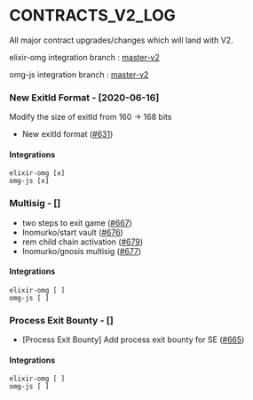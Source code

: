 # CONTRACTS_V2_LOG

All major contract upgrades/changes which will land with V2.

elixir-omg integration branch : [master-v2](https://github.com/omgnetwork/elixir-omg/tree/master-v2)

omg-js integration branch : [master-v2](https://github.com/omgnetwork/omg-js/tree/master-v2)

### New ExitId Format - [2020-06-16]
Modify the size of exitId from 160 -> 168 bits 
- New exitId format ([#631](https://github.com/omgnetwork/plasma-contracts/pull/631))

#### Integrations 
```
elixir-omg [x]
omg-js [x]
```


### Multisig - []
 
- two steps to exit game ([#667](https://github.com/omgnetwork/plasma-contracts/pull/667))
- Inomurko/start vault ([#676](https://github.com/omgnetwork/plasma-contracts/pull/676))
- rem child chain activation ([#679](https://github.com/omgnetwork/plasma-contracts/pull/679))
- Inomurko/gnosis multisig ([#677](https://github.com/omgnetwork/plasma-contracts/pull/677))

#### Integrations 
```
elixir-omg [ ]
omg-js [ ]
```


### Process Exit Bounty - []
 
- [Process Exit Bounty] Add process exit bounty for SE ([#665](https://github.com/omgnetwork/plasma-contracts/pull/665))

#### Integrations 
```
elixir-omg [ ]
omg-js [ ]
```
